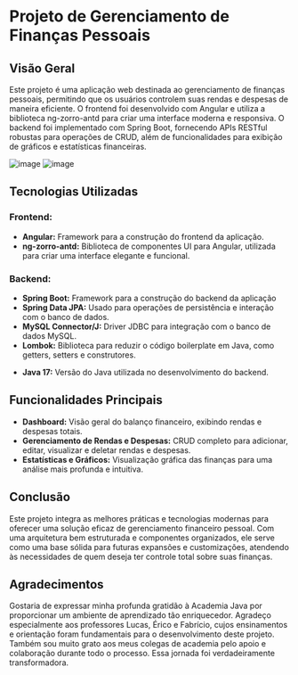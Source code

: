  
   <h1>Projeto de Gerenciamento de Finanças Pessoais</h1> 

  <h2>Visão Geral</h2> 
    <p>
        Este projeto é uma aplicação web destinada ao gerenciamento de finanças pessoais, permitindo que os usuários controlem suas rendas e despesas de maneira eficiente. O frontend foi desenvolvido com Angular e utiliza a biblioteca ng-zorro-antd para criar uma interface moderna e responsiva. O backend foi implementado com Spring Boot, fornecendo APIs RESTful robustas para operações de CRUD, além de funcionalidades para exibição de gráficos e estatísticas financeiras.
   
   </p>
   
   ![image](https://github.com/user-attachments/assets/73b08eb4-09cc-42b9-917d-42fac0c91db0) ![image](https://github.com/user-attachments/assets/abfd1dc7-d09e-48e9-9df2-97e5a253ddf0)









  <h2>Tecnologias Utilizadas</h2>

   <h3>Frontend:</h3>
    <ul>
        <li><strong>Angular:</strong> Framework para a construção do frontend da aplicação.</li>
        <li><strong>ng-zorro-antd:</strong> Biblioteca de componentes UI para Angular, utilizada para criar uma interface elegante e funcional.</li>
    </ul>

  <h3>Backend:</h3>
    <ul>
        <li><strong>Spring Boot:</strong> Framework para a construção do backend da aplicação</li>
        <li><strong>Spring Data JPA:</strong> Usado para operações de persistência e interação com o banco de dados.</li>
        <li><strong>MySQL Connector/J:</strong> Driver JDBC para integração com o banco de dados MySQL.</li>
        <li><strong>Lombok:</strong> Biblioteca para reduzir o código boilerplate em Java, como getters, setters e construtores.</li>
    </ul>
    <ul>
        <li><strong>Java 17:</strong> Versão do Java utilizada no desenvolvimento do backend.</li>
    </ul>

   <h2>Funcionalidades Principais</h2>
    <ul>
        <li><strong>Dashboard:</strong> Visão geral do balanço financeiro, exibindo rendas e despesas totais.</li>
        <li><strong>Gerenciamento de Rendas e Despesas:</strong> CRUD completo para adicionar, editar, visualizar e deletar rendas e despesas.</li>
        <li><strong>Estatísticas e Gráficos:</strong> Visualização gráfica das finanças para uma análise mais profunda e intuitiva.</li>
    </ul>
    <h2>Conclusão</h2>
    <p>
        Este projeto integra as melhores práticas e tecnologias modernas para oferecer uma solução eficaz de gerenciamento financeiro pessoal. Com uma arquitetura bem estruturada e componentes organizados, ele serve como uma base sólida para futuras expansões e customizações, atendendo às necessidades de quem deseja ter controle total sobre suas finanças.
    </p>

   <h2>Agradecimentos</h2>
   <p>
Gostaria de expressar minha profunda gratidão à Academia Java por proporcionar um ambiente de aprendizado tão enriquecedor. Agradeço especialmente aos professores Lucas, Érico e Fabrício, cujos ensinamentos e orientação foram fundamentais para o desenvolvimento deste projeto. Também sou muito grato aos meus colegas de academia pelo apoio e colaboração durante todo o processo. Essa jornada foi verdadeiramente transformadora.
    </p>

